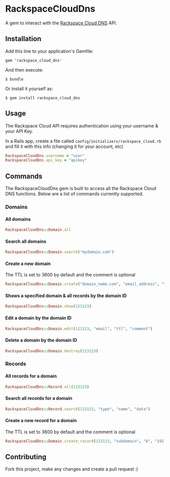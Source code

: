 # RackspaceCloudDns

A gem to interact with the [Rackspace Cloud DNS](http://www.rackspace.co.uk/cloud-dns/) API.

## Installation

Add this line to your application's Gemfile:

    gem 'rackspace_cloud_dns'

And then execute:

    $ bundle

Or install it yourself as:

    $ gem install rackspace_cloud_dns

## Usage

The Rackspace Cloud API requires authentication using your username & your API Key.

In a Rails app, create a file called `config/initializers/rackspace_cloud.rb` and fill it with this info (changing it for your account, etc)

```ruby
RackspaceCloudDns.username = "user"
RackspaceCloudDns.api_key = "apikey"
```

## Commands

The RackspaceCloudDns gem is built to access all the Rackspace Cloud DNS functions. Below are a list of commands currently supported.


### Domains
#### All domains
```ruby
RackspaceCloudDns::Domain.all
```

#### Search all domains
```ruby
RackspaceCloudDns::Domain.search("mydomain.com")
```

#### Create a new domain
The TTL is set to 3600 by default and the comment is optional
```ruby
RackspaceCloudDns::Domain.create("domain_name.com", "email_address", "ttl", "comment")
```

#### Shows a specified domain & all records by the domain ID
```ruby
RackspaceCloudDns::Domain.show(123123)
```

#### Edit a domain by the domain ID
```ruby
RackspaceCloudDns::Domain.edit(123123, "email", "ttl", "comment")
```

#### Delete a domain by the domain ID
```ruby
RackspaceCloudDns::Domain.destroy(123123)
```

### Records
#### All records for a domain
```ruby
RackspaceCloudDns::Record.all(123123)
```

#### Search all records for a domain
```ruby
RackspaceCloudDns::Record.search(123123, "type", "name", "data")
```


#### Create a new record for a domain
The TTL is set to 3600 by default and the comment is optional
```ruby
RackspaceCloudDns::Domain.create_record(123123, "subdomain", "A", "192.168.1.1")
```

## Contributing

Fork this project, make any changes and create a pull request :)